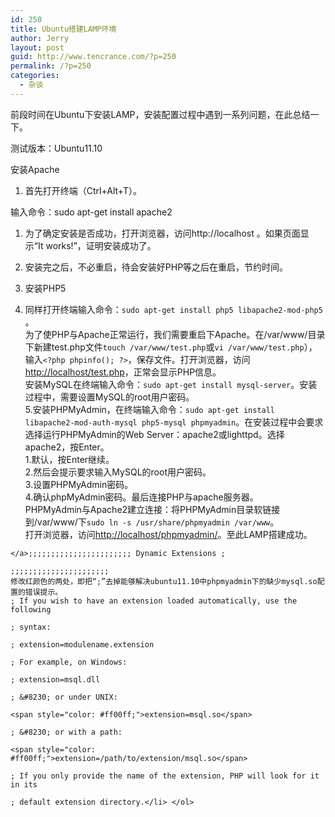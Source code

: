 ```yaml
---
id: 250
title: Ubuntu搭建LAMP环境
author: Jerry
layout: post
guid: http://www.tencrance.com/?p=250
permalink: /?p=250
categories:
  - 杂谈
---
```

前段时间在Ubuntu下安装LAMP，安装配置过程中遇到一系列问题，在此总结一下。

测试版本：Ubuntu11.10

安装Apache

  1. 首先打开终端（Ctrl+Alt+T）。

输入命令：sudo apt-get install apache2

  1. 为了确定安装是否成功，打开浏览器，访问http://localhost 。如果页面显示“It works!”，证明安装成功了。[  
    ][1]
  2. 安装完之后，不必重启，待会安装好PHP等之后在重启，节约时间。
  3. 安装PHP5<!--more-->

  4. 同样打开终端输入命令：`sudo apt-get install php5 libapache2-mod-php5` 。  
    为了使PHP与Apache正常运行，我们需要重启下Apache。在/var/www/目录下新建test.php文件`touch /var/www/test.php`或`vi /var/www/test.php`），输入`<?php phpinfo(); ?>`，保存文件。打开浏览器，访问<http://localhost/test.php>，正常会显示PHP信息。[  
    ][2]安装MySQL在终端输入命令：`sudo apt-get install mysql-server`。安装过程中，需要设置MySQL的root用户密码。[  
    ][3]5.安装PHPMyAdmin，在终端输入命令：`sudo apt-get install libapache2-mod-auth-mysql php5-mysql phpmyadmin`。在安装过程中会要求选择运行PHPMyAdmin的Web Server：apache2或lighttpd。选择apache2，按Enter。[  
    ][4]1.默认，按Enter继续。  
    2.然后会提示要求输入MySQL的root用户密码。  
    3.设置PHPMyAdmin密码。  
    4.确认phpMyAdmin密码。最后连接PHP与apache服务器。  
    PHPMyAdmin与Apache2建立连接：将PHPMyAdmin目录软链接到/var/www/下`sudo ln -s /usr/share/phpmyadmin /var/www`。  
    打开浏览器，访问<http://localhost/phpmyadmin/>。至此LAMP搭建成功。  
    </p> 
    
    </a>;;;;;;;;;;;;;;;;;;;;;;; Dynamic Extensions ;
    
    ;;;;;;;;;;;;;;;;;;;;;;  
    修改红颜色的两处，即把“;”去掉能够解决ubuntu11.10中phpmyadmin下的缺少mysql.so配置的错误提示。  
    ; If you wish to have an extension loaded automatically, use the following
    
    ; syntax:
    
    ; extension=modulename.extension
    
    ; For example, on Windows:
    
    ; extension=msql.dll
    
    ; &#8230; or under UNIX:
    
    <span style="color: #ff00ff;">extension=msql.so</span>
    
    ; &#8230; or with a path:
    
    <span style="color: #ff00ff;">extension=/path/to/extension/msql.so</span>
    
    ; If you only provide the name of the extension, PHP will look for it in its
    
    ; default extension directory.</li> </ol>

 [1]: http://www.tencrance.com/wp-content/uploads/2012/02/1.png
 [2]: http://www.tencrance.com/wp-content/uploads/2012/02/2.png
 [3]: http://www.tencrance.com/wp-content/uploads/2012/02/3.png
 [4]: http://www.tencrance.com/wp-content/uploads/2012/02/5.png